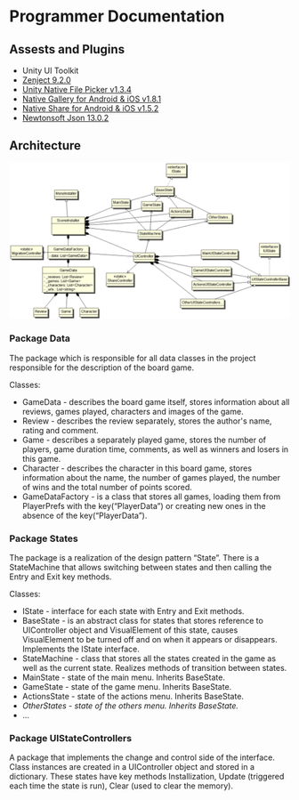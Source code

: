 # Programmer Documentation

## Assests and Plugins
- Unity UI Toolkit
- [Zenject 9.2.0](https://github.com/modesttree/Zenject)
- [Unity Native File Picker v1.3.4](https://github.com/yasirkula/UnityNativeFilePicker)
- [Native Gallery for Android & iOS v1.8.1](https://github.com/yasirkula/UnityNativeGallery)
- [Native Share for Android & iOS v1.5.2](https://github.com/yasirkula/UnityNativeShare)
- [Newtonsoft Json 13.0.2](https://docs.unity3d.com/Packages/com.unity.nuget.newtonsoft-json@3.2/manual/index.html)

## Architecture

![UML](./diagram.png)

### Package Data

The package which is responsible for all data classes in the project responsible for the description of the board game.

Classes:
- GameData - describes the board game itself, stores information about all reviews, games played, characters and images of the game.
- Review - describes the review separately, stores the author's name, rating and comment.
- Game - describes a separately played game, stores the number of players, game duration time, comments, as well as winners and losers in this game.
- Character - describes the character in this board game, stores information about the name, the number of games played, the number of wins and the total number of points scored.
- GameDataFactory - is a class that stores all games, loading them from PlayerPrefs with the key(“PlayerData”) or creating new ones in the absence of the key(“PlayerData”).

### Package States

The package is a realization of the design pattern “State”. There is a StateMachine that allows switching between states and then calling the Entry and Exit key methods.

Classes:
- IState - interface for each state with Entry and Exit methods.
- BaseState - is an abstract class for states that stores reference to UIController object and VisualElement of this state, causes VisualElement to be turned off and on when it appears or disappears. Implements the IState interface.
- StateMachine - class that stores all the states created in the game as well as the current state. Realizes methods of transition between states.
- MainState - state of the main menu. Inherits BaseState.
- GameState - state of the game menu. Inherits BaseState.
- ActionsState - state of the actions menu. Inherits BaseState.
- _OtherStates - state of the others menu. Inherits BaseState._
- ...

### Package UIStateControllers

A package that implements the change and control side of the interface. Class instances are created in a UIController object and stored in a dictionary. These states have key methods Installization, Update (triggered each time the state is run), Clear (used to clear the memory).

